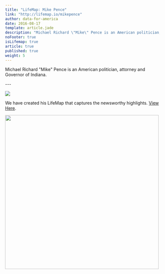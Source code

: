```yaml
---
title: "LifeMap: Mike Pence"
link: "http://lifemap.io/mikepence"
author: data-for-america
date: 2016-08-17
template: article.jade
description: "Michael Richard \"Mike\" Pence is an American politician, attorney and Governor of Indiana."
noFooter: true
isLifemap: true
article: true
published: true
weight: 5
---
```


<p>
  Michael Richard "Mike" Pence is an American politician, attorney and Governor of Indiana.
</p>
---
<p>
<img class="ui medium image" style="margin: 0 auto;" src="http://lifemap.io/img/mikepence.gif" />
</p>
<p>
   We have created his LifeMap that captures the newsworthy highlights. <a href="http://lifemap.io/mikepence/" target="_blank">View Here</a>.
</p>
<a href="http://lifemap.io/mikepence/" target="_blank">
<img class="ui medium image" style="width:500px; margin: 0 auto;" src="/img/lifemap/mikepence.jpg" />
</a>

